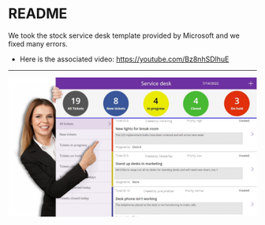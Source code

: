 # README

We took the stock service desk template provided by Microsoft and we fixed many errors. 

- Here is the associated video: https://youtube.com/Bz8nhSDlhuE 

<hr>

<a href='https://youtube.com/Bz8nhSDlhuE'>![Screenshot](thumbnail.png)</a>
